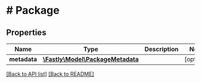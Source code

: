 # # Package

## Properties

Name | Type | Description | Notes
------------ | ------------- | ------------- | -------------
**metadata** | [**\Fastly\Model\PackageMetadata**](PackageMetadata.md) |  | [optional] 


[[Back to API list]](../../README.md#endpoints) [[Back to README]](../../README.md)
